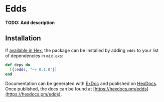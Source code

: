 # Edds

**TODO: Add description**

## Installation

If [available in Hex](https://hex.pm/docs/publish), the package can be installed
by adding `edds` to your list of dependencies in `mix.exs`:

```elixir
def deps do
  [{:edds, "~> 0.1.0"}]
end
```

Documentation can be generated with [ExDoc](https://github.com/elixir-lang/ex_doc)
and published on [HexDocs](https://hexdocs.pm). Once published, the docs can
be found at [https://hexdocs.pm/edds](https://hexdocs.pm/edds).

